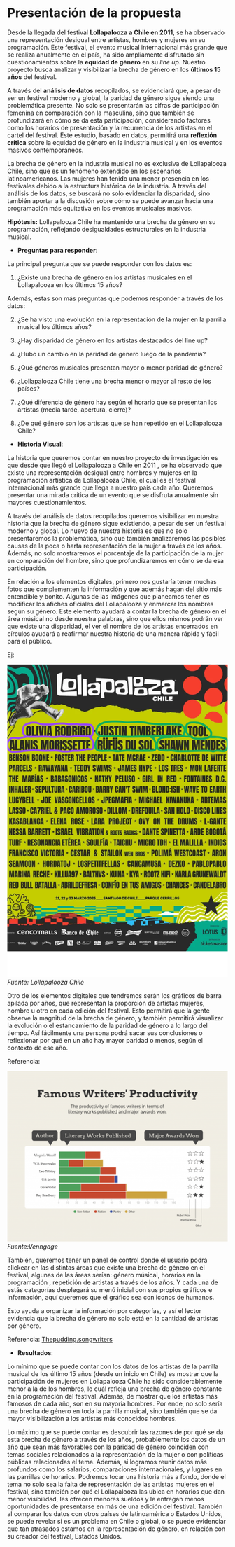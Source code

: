 
# Presentación de la propuesta #

Desde la llegada del festival **Lollapalooza a Chile en 2011**, se ha observado una representación desigual entre artistas, hombres y mujeres en su programación. Este festival, el evento musical internacional más grande que se realiza anualmente en el país, ha sido ampliamente disfrutado sin cuestionamientos sobre la **equidad de género** en su *line up*. Nuestro proyecto busca analizar y visibilizar la brecha de género en los **últimos 15 años** del festival.  

A través del **análisis de datos** recopilados, se evidenciará que, a pesar de ser un festival moderno y global, la paridad de género sigue siendo una problemática presente. No solo se presentarán las cifras de participación femenina en comparación con la masculina, sino que también se profundizará en cómo se da esta participación, considerando factores como los horarios de presentación y la recurrencia de los artistas en el cartel del festival. Este estudio, basado en datos, permitirá una **reflexión crítica** sobre la equidad de género en la industria musical y en los eventos masivos contemporáneos.  

La brecha de género en la industria musical no es exclusiva de Lollapalooza Chile, sino que es un fenómeno extendido en los escenarios latinoamericanos. Las mujeres han tenido una menor presencia en los festivales debido a la estructura histórica de la industria. A través del análisis de los datos, se buscará no solo evidenciar la disparidad, sino también aportar a la discusión sobre cómo se puede avanzar hacia una programación más equitativa en los eventos musicales masivos.  

**Hipótesis:** Lollapalooza Chile ha mantenido una brecha de género en su programación, reflejando desigualdades estructurales en la industria musical.

* **Preguntas para responder**: 

La principal pregunta que se puede responder con los datos es: 
1. ¿Existe una brecha de género en los artistas musicales en el Lollapalooza en los últimos 15 años?

Además, estas son más preguntas que podemos responder a través de los datos:

2. ¿Se ha visto una evolución en la representación de la mujer en la parrilla musical los últimos años?

3. ¿Hay disparidad de género en los artistas destacados del line up?
4. ¿Hubo un cambio en la paridad de género luego de la pandemia?
5. ¿Qué géneros musicales presentan mayor o menor paridad de género?
6. ¿Lollapalooza Chile tiene una brecha menor o mayor al resto de los países?
7. ¿Qué diferencia de género hay según el horario que se presentan los artistas (media tarde, apertura, cierre)?
8. ¿De qué género son los artistas que se han repetido en el Lollapalooza Chile?


* **Historia Visual**:

La historia que queremos contar en nuestro proyecto de investigación es que desde que llegó el Lollapalooza a Chile en 2011 , se ha observado que existe una representación desigual entre hombres y mujeres en la programación artística de Lollapalooza Chile, el cual es el festival internacional más grande que llega a nuestro país cada año. Queremos presentar una mirada crítica de un evento que se disfruta anualmente sin mayores cuestionamientos.

A través del análisis de datos recopilados queremos visibilizar en nuestra historia que la brecha de género sigue existiendo, a pesar de ser un festival moderno y global. Lo nuevo de nuestra historia es que no solo presentaremos la problemática, sino que también analizaremos las posibles causas de la poca o harta representación de la mujer a través de los años. Además, no solo mostraremos el porcentaje de la participación de la mujer en comparación del hombre, sino que profundizaremos en cómo se da esa participación. 

En relación a los elementos digitales, primero nos gustaría tener muchas fotos que complementen la información y que además hagan del sitio más entendible y bonito. Algunas de las imágenes que planeamos tener es modificar los afiches oficiales del Lollapalooza y enmarcar los nombres según su género. Este elemento ayudará a contar la brecha de género en el área músical no desde nuestra palabras, sino que ellos mismos podrán ver que existe una disparidad, el ver el nombre de los artistas encerrados en círculos ayudará a reafirmar nuestra historia de una manera rápida y fácil para el público.

Ej:

![Foto](foto.1.png)
_Fuente: Lollapalooza Chile_

Otro de los elementos digitales que tendremos serán los gráficos de barra apilada por años, que representan la proporción de artistas mujeres, hombre u otro en cada edición del festival. Esto permitirá que la gente observe la magnitud de la brecha de género, y también permitirá visualizar la evolución o el estancamiento de la paridad de género a lo largo del tiempo. Así fácilmente una persona podrá sacar sus conclusiones o reflexionar por qué en un año hay mayor paridad o menos, según el contexto de ese año.

Referencia:

![foto](Foto.png)
_Fuente:Venngage_ 

También, queremos tener un panel de control donde el usuario podrá clickear en las distintas áreas que existe una brecha de género en el festival, algunas de las áreas serían: género músical, horarios en la programación , repetición de artistas a través de los años. Y cada una de estás categorías desplegará su menú inicial con sus propios gráficos e información, aquí queremos que el gráfico sea con iconos de humanos. 

Esto ayuda a organizar la información por categorías, y así el lector evidencia que la brecha de género no solo está en la cantidad de artistas por género.

Referencia:
[Thepudding.songwriters]( https://pudding.cool/2023/07/songwriters/)

* **Resultados**:

Lo mínimo que se puede contar con los datos de los artistas de la parrilla musical de los último 15 años (desde un inicio en Chile) es mostrar que la participación de mujeres en Lollapalooza Chile ha sido considerablemente menor a la de los hombres, lo cuál refleja una brecha de género constante en la programación del festival. Además, de mostrar que los artistas más famosos de cada año, son en su mayoría hombres. Por ende, no solo sería una brecha de género en toda la parrilla musical, sino también que se da mayor visibilización a los artistas más conocidos hombres. 

Lo máximo que se puede contar es descubrir las razones de por qué se da esta brecha de género a través de los años, probablemente los datos de un año que sean más favorables con la paridad de género coinciden con temas sociales relacionados a la representación de la mujer o con políticas públicas relacionadas el tema. Además, si logramos reunir datos más profundos como los salarios, comparaciones internacionales, y lugares en las parrillas de horarios. Podremos tocar una historia más a fondo, donde el tema no solo sea la falta de representación de las artistas mujeres en el festival, sino también por qué el Lollapalooza las ubica en horarios que dan menor visibilidad, les ofrecen menores sueldos y le entregan menos oportunidades de presentarse en más de una edición del festival. También al comparar los datos con otros países de latinoamérica o Estados Unidos, se puede revelar si es un problema en Chile o global, o se puede evidenciar que tan atrasados estamos en la representación de género, en relación con su creador del festival, Estados Unidos.




